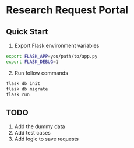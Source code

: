 # Research Request Portal


## Quick Start
1. Export Flask environment variables
```bash
export FLASK_APP=you/path/to/app.py
export FLASK_DEBUG=1
```

2. Run follow commands
```bash
flask db init
flask db migrate
flask run
```


## TODO
1. Add the dummy data
2. Add test cases
3. Add logic to save requests